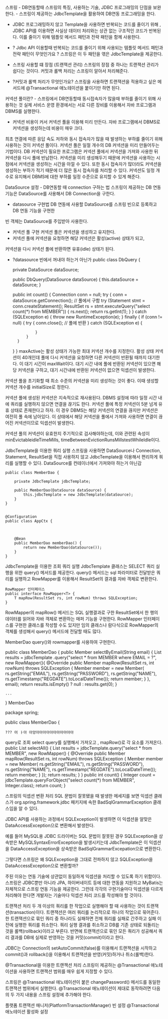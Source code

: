 스프링  -  DB연동할때 스프링의 특징, 사용하는 기술,
JDBC 프로그래밍의 단점을 보완한다.   - 스프링이 제공하는 JdbcTemplate을 활용하여 DB연동 프로그래밍을 한다.
- JDBC 프로그래밍하지 않고 Template을 사용하면 반복되는 코드를 줄이기 위해 ,
JDBC API를 이용하면 사실상 데이터 처리와는 상관 없는 구조적인 코드가 반복된다.
이를 줄이기 위해 템플릿 메서드 패턴과 전략 패턴을 함께 사용한다.   
-  ? Jdbc API 이용할때 반복되는 코드를 줄이기 위해 사용되는  템플릿 메서드 패턴과 전략 패턴이 무엇인가요 ?
스프링은 이 두 패턴을 엮은 JdbcTemplate을 제공한다.


- 스프링 사용할 떄 장점 (트랜잭션 관리)
스프링의 장점 중 하나는 트랜잭션 관리가 쉽다는 것이다. 커밋과 롤백 처리는 스프링이 알아서 처리해준다.
-  ?커밋과 롤백 처리가 무엇인가요? 
스프링을 사용하면 트랜잭션을 적용하고 싶은 메서드에 @Transactional 애노테이션을 붙이기만 하면 된다.



커넥션 풀이란?   - 스프링에서 DB연동할때 동시접속자가 많을때 부하를 줄이기 위해 사용하는 것 
실제 서비스 운영 환경에서는 서로 다른 장비를 이용해서 자바 프로그램과 DBMS를 실행한다. 
- 커넥션 비용이 커서 커넥션 풀을 이용해 미리 만든다.
자바 프로그램에서 DBMS로 커넥션을 생성하는데 비용이 매우 크다.

최초 연결에 따른 응답 속도 저하와 동시 접속자가 많을 때 발생하는 부하를 줄이기 위해 사용하는 것이 커넥션 풀이다. 커넥션 풀은 일절 개수의 DB 커넥션을 미리 만들어두는 기법이다. DB 커넥션이 필요한 프로그램은 커넥션 풀에서 커넥션을 가져와 사용한 뒤 커넥션을 다시 풀에 반납한다. 커넥션을 미리 생성해두기 때문에 커넥션을 사용하는 시점에서 커넥션을 생성하는 시간을 아낄 수 있다. 또한 동시 접속자가 많더라도 커넥션을 생성하는 부하가 적기 때문에 더 많은 동시 접속자를 처리할 수 있다. 커넥션도 일정 개수로 유지해서 DBMS에 대한 부하를 일정 수준으로 유지할 수 있게 해준다.



DataSource 설정  -  DB연동할 때 connection 구하는 법 
스프링이 제공하는 DB 연동 기능은 DataSource를 사용해서 DB Connection을 구한다.
- datasource  구현법
DB 연동에 사용할 DataSource를 스프링 빈으로 등록하고 DB 연동 기능을 구현한

빈 객체는 DataSource를 주입받아 사용한다.


- 커넥션 풀   구현
커넥션 풀은 커넥션을 생성하고 유지한다.
- 커넥션 풀에 커넥션을 요청하면 해당 커넥션은 활성(active) 상태가 되고,

커넥션을 다시 커넥션 풀에 반환하면 유휴(idle) 상태가 된다.


- ?datasource 빈에서 꺼내야 하는거 아닌가
public class DbQuery {

    private DataSource dataSource;

    public DbQuery(DataSource dataSource) {
        this.dataSource = dataSource;
    }

    public int count() {
        Connection conn = null;
        try {
            conn = dataSource.getConnection(); // 풀에서 구함
            try (Statement stmt = conn.createStatement();
            ResultSet rs = stmt.executeQuery("select count(*) from MEMBER")) {
                rs.next();
                return rs.getInt(1);
            }
        } catch (SQLException e) {
            throw new RuntimeException(e);
        } finally {
            if (conn != null) {
                try {
                    conn.close(); // 풀에 반환
                } catch (SQLException e) {

                }
            }
        }
    }
}
maxActive는 활성 상태가 가능한 최대 커넥션 개수를 지정한다. 활성 상태 커넥션이 40개인데 풀에 다시 커넥션을 요청하면 다른 커넥션이 반환될 때까지 대기한다. 이 대기 시간이 maxWait이다. 대기 시간 내에 풀에 반환된 커넥션이 있으면 해당 커넥션을 구하고, 대기 시간내에 반환된 커넥션이 없으면 익셉션이 발생한다.

커넥션 풀을 초기화할 때 최소 수준의 커넥션을 미리 생성하는 것이 좋다. 이때 생성할 커넥션 개수를 initialSize로 정한다.

커넥션 풀에 생성된 커넥션은 지속적으로 재사용된다. DBMS 설정에 따라 일정 시간 내에 쿼리를 실행하지 않으면 연결을 끊기도 한다. 커넥션 풀에 특정 커넥션이 5분 넘게 유휴 상태로 존재한다고 하자. 이 경우 DBMS는 해당 커넥션의 연결을 끊지만 커넥션은 여전히 풀 속에 남아있다. 이 상태에서 해당 커넥션을 풀에서 가져와 사용하면 연결이 끊어진 커넥션이므로 익셉션이 발생한다.

커넥션 풀의 커넥션이 유효한지 주기적으로 검사해야하는데, 이와 관련된 속성이 minEvictableidleTimeMills, timeBetweenEvictionRunsMillstestWhileIdle이다.


JdbcTemplate을 이용한 쿼리 실행
스프링을 사용하면 DataSource나 Connection, Statement, ResultSet을 직접 사용하지 않고 
JdbcTemplate을 이용해서 편리하게 쿼리를 실행할 수 있다.
DataSource를 컨테이너에서 가져와야 하는거 아닌감 
```
public class MemberDao {
    
    private JdbcTemplate jdbcTemplate;

    public MemberDao(DataSource dataSource) {
        this.jdbcTemplate = new JdbcTemplate(dataSource);
    }
}


@Configuration
public class AppCtx {

    

    @Bean
    public MemberDao memberDao() {
        return new MemberDao(dataSource());
    }
}

```
JdbcTemplate을 이용한 조회 쿼리 실행
JdbcTemplate 클래스는 SELECT 쿼리 실행을 위한 query() 메서드를 제공한다.
query() 메서드는 sql 파라미터로 전달받은 쿼리를 실행하고
RowMapper를 이용해서 ResultSet의 결과를 자바 객체로 변환한다.
```
RowMapper 인터페이스
public interface RowMapper<T> {
    T mapRow(ResultSet rs, int rowNum) throws SQLException;
}
```
RowMapper의 mapRow() 메서드는 SQL 실행결과로 구한 ResultSet에서 한 행의 데이터를 읽어와 
자바 객체로 변환하는 매퍼 기능을 구현한다. RowMapper 인터페이스를 구현한 클래스를 작성할 수도 있지만
임의 클래스나 람다식으로 RowMapper의 객체를 생성해서 query() 메서드에 전달할 때도 많다.


MemberDao
query()와 rowmapper를 사용하여 구현한다. 

public class MemberDao {
    public Member selectByEmail(String email) {
        List<Member> results = jdbcTemplate
            .query("select * from MEMBER where EMAIL = ?", new RowMapper<Member>(){
                @Override
                public Member mapRow(ResultSet rs, int rowNum) throws SQLException {
                    Member member = new Member(
                        rs.getString("EMAIL"),
                        rs.getString("PASSWORD"),
                        rs.getString("NAME"),
                        rs.getTimestamp("REGDATE").toLocalDateTime());
                    return member;
                }
            }, email);
        return results.isEmpty() ? null : results.get(0);
    }
    
    ... 
}
MemberDao

package spring;

public class MemberDao {

    ??? 어 ㅏ아 아앙아아아아아아아아아아아
query로 조회 select query를 실행해서 가져오고 , mapRow()로 각 요소를 가져온다. 
    public List<Member> selectAll() {
        List<Member> results = jdbcTemplate.query("select * from MEMBER", new RowMapper<Member>() {
            @Override
            public Member mapRow(ResultSet rs, int rowNum) throws SQLException {
                Member member = new Member(
                    rs.getString("EMAIL"),
                    rs.getString("PASSWORD"),
                    rs.getString("NAME"),
                    rs.getTimestamp("REGDATE").toLocalDateTime());
                return member;
            }
        });
        return results;
    }
}
    public int count() {
        Integer count = jdbcTemplate.queryForObject("select count(*) from MEMBER", Integer.class);
        return count;
    }

스프링의 익셉션 변환 처리
SQL 문법이 잘못됐을 때 발생한 메세지를 보면 익셉션 클래스가 org.spring.framework.jdbc 패키지에 속한 BadSqlGrammarException 클래스임을 알 수 있다.

JDBC API를 사용하는 과정에서 SQLException이 발생하면 이 익셉션을 알맞은 DataAccessException으로 변환해서 발생한다.

예를 들어 MySQL용 JDBC 드라이버는 SQL 문법이 잘못된 경우 SQLException을 상속받은 MySQLSyntaxErrorException을 발생시키는데 JdbcTemplate은 이 익셉션을 DataAccessException을 상속받은 BadSqlGrammarExcepation으로 변환한다.

그렇다면 스프링은 왜 SQLException을 그대로 전파하지 않고 SQLException을 DataAccessException으로 변환할까?

주된 이유는 연동 기술에 상관없이 동일하게 익셉션을 처리할 수 있도록 하기 위함이다. 스프링은 JDBC뿐만 아니라 JPA, 하이버네이트 등에 대한 연동을 지원하고 MyBatis는 자체적으로 스프링 연동 기능을 제공한다. 그런데 각각의 구현기술마다 익셉션을 다르게 처리해야 한다면 개발자는 기술마다 익셉션 처리 코드를 작성해야 할 것이다.



트랜잭션 처리
두 개 이상의 쿼리를 한 작업으로 실행해야 할 때 사용하는 것이 트랜잭 션(transaction)이다. 트랜잭션은 여러 쿼리를 논리적으로 하나의 작업으로 묶어준다. 한 트랜잭션으로 묶인 쿼리 중 하나라도 실패하면 전체 쿼리를 실패로 간주하고 실패 이전에 실행한 쿼리를 취소한다.
쿼리 실행 결과를 취소하고 DB를 기존 상태로 되돌리는 것을 롤백(rollback)이라고 부른다. 반면에 트랜잭션으로 묶인 모든 쿼리가 성공해서 쿼리 결과를 DB에 실제로 반영하는 것을 커밋(commit)이라고 한다.

JDBC는 Connection의 setAutoCommit(false)를 이용해서 트랜잭션을 시작하고 commit()과 rollback()을 이용해서 트랜잭션을 반영(커밋)하거나 취소(롤백)한다.

@Transactional을 이용한 트랜잭션 처리
스프링이 제공하는 @Transactional 애노테이션을 사용하면 트랜잭션 범위를 매우 쉽게 지정할 수 있다.

스프링은 @Transactional 애노테이션이 붙은 changePassword() 메서드를 동일한 트랜잭션 범위에서 실행한다. @Transactional 애노테이션이 제대로 동작하려면 다음의 두 가지 내용을 스프링 설정에 추가해야 한다.

플랫폼 트랜잭션 매니저(PlatformTransactionManager) 빈 설정
@Transactional 애노테이션 활성화 설정
